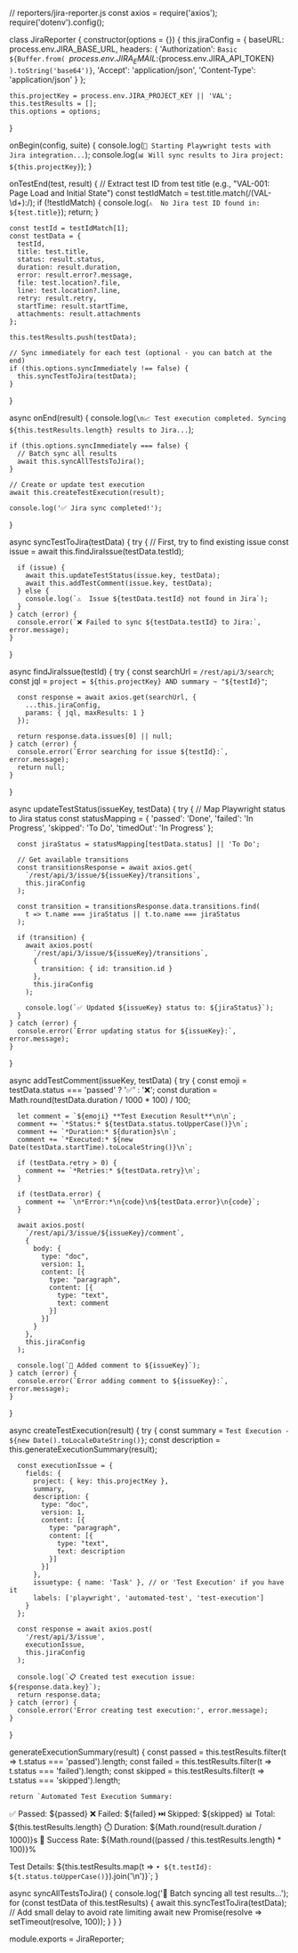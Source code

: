 // reporters/jira-reporter.js
const axios = require('axios');
require('dotenv').config();

class JiraReporter {
  constructor(options = {}) {
    this.jiraConfig = {
      baseURL: process.env.JIRA_BASE_URL,
      headers: {
        'Authorization': `Basic ${Buffer.from(
          `${process.env.JIRA_EMAIL}:${process.env.JIRA_API_TOKEN}`
        ).toString('base64')}`,
        'Accept': 'application/json',
        'Content-Type': 'application/json'
      }
    };
    
    this.projectKey = process.env.JIRA_PROJECT_KEY || 'VAL';
    this.testResults = [];
    this.options = options;
  }

  onBegin(config, suite) {
    console.log(`🚀 Starting Playwright tests with Jira integration...`);
    console.log(`📊 Will sync results to Jira project: ${this.projectKey}`);
  }

  onTestEnd(test, result) {
    // Extract test ID from test title (e.g., "VAL-001: Page Load and Initial State")
    const testIdMatch = test.title.match(/(VAL-\d+):/);
    if (!testIdMatch) {
      console.log(`⚠️  No Jira test ID found in: ${test.title}`);
      return;
    }

    const testId = testIdMatch[1];
    const testData = {
      testId,
      title: test.title,
      status: result.status,
      duration: result.duration,
      error: result.error?.message,
      file: test.location?.file,
      line: test.location?.line,
      retry: result.retry,
      startTime: result.startTime,
      attachments: result.attachments
    };

    this.testResults.push(testData);
    
    // Sync immediately for each test (optional - you can batch at the end)
    if (this.options.syncImmediately !== false) {
      this.syncTestToJira(testData);
    }
  }

  async onEnd(result) {
    console.log(`\n📈 Test execution completed. Syncing ${this.testResults.length} results to Jira...`);
    
    if (this.options.syncImmediately === false) {
      // Batch sync all results
      await this.syncAllTestsToJira();
    }

    // Create or update test execution
    await this.createTestExecution(result);
    
    console.log('✅ Jira sync completed!');
  }

  async syncTestToJira(testData) {
    try {
      // First, try to find existing issue
      const issue = await this.findJiraIssue(testData.testId);
      
      if (issue) {
        await this.updateTestStatus(issue.key, testData);
        await this.addTestComment(issue.key, testData);
      } else {
        console.log(`⚠️  Issue ${testData.testId} not found in Jira`);
      }
    } catch (error) {
      console.error(`❌ Failed to sync ${testData.testId} to Jira:`, error.message);
    }
  }

  async findJiraIssue(testId) {
    try {
      const searchUrl = `/rest/api/3/search`;
      const jql = `project = ${this.projectKey} AND summary ~ "${testId}"`;
      
      const response = await axios.get(searchUrl, {
        ...this.jiraConfig,
        params: { jql, maxResults: 1 }
      });
      
      return response.data.issues[0] || null;
    } catch (error) {
      console.error(`Error searching for issue ${testId}:`, error.message);
      return null;
    }
  }

  async updateTestStatus(issueKey, testData) {
    try {
      // Map Playwright status to Jira status
      const statusMapping = {
        'passed': 'Done',
        'failed': 'In Progress', 
        'skipped': 'To Do',
        'timedOut': 'In Progress'
      };

      const jiraStatus = statusMapping[testData.status] || 'To Do';
      
      // Get available transitions
      const transitionsResponse = await axios.get(
        `/rest/api/3/issue/${issueKey}/transitions`,
        this.jiraConfig
      );

      const transition = transitionsResponse.data.transitions.find(
        t => t.name === jiraStatus || t.to.name === jiraStatus
      );

      if (transition) {
        await axios.post(
          `/rest/api/3/issue/${issueKey}/transitions`,
          {
            transition: { id: transition.id }
          },
          this.jiraConfig
        );
        
        console.log(`✅ Updated ${issueKey} status to: ${jiraStatus}`);
      }
    } catch (error) {
      console.error(`Error updating status for ${issueKey}:`, error.message);
    }
  }

  async addTestComment(issueKey, testData) {
    try {
      const emoji = testData.status === 'passed' ? '✅' : '❌';
      const duration = Math.round(testData.duration / 1000 * 100) / 100;
      
      let comment = `${emoji} **Test Execution Result**\n\n`;
      comment += `*Status:* ${testData.status.toUpperCase()}\n`;
      comment += `*Duration:* ${duration}s\n`;
      comment += `*Executed:* ${new Date(testData.startTime).toLocaleString()}\n`;
      
      if (testData.retry > 0) {
        comment += `*Retries:* ${testData.retry}\n`;
      }
      
      if (testData.error) {
        comment += `\n*Error:*\n{code}\n${testData.error}\n{code}`;
      }

      await axios.post(
        `/rest/api/3/issue/${issueKey}/comment`,
        {
          body: {
            type: "doc",
            version: 1,
            content: [{
              type: "paragraph",
              content: [{
                type: "text",
                text: comment
              }]
            }]
          }
        },
        this.jiraConfig
      );
      
      console.log(`📝 Added comment to ${issueKey}`);
    } catch (error) {
      console.error(`Error adding comment to ${issueKey}:`, error.message);
    }
  }

  async createTestExecution(result) {
    try {
      const summary = `Test Execution - ${new Date().toLocaleDateString()}`;
      const description = this.generateExecutionSummary(result);
      
      const executionIssue = {
        fields: {
          project: { key: this.projectKey },
          summary,
          description: {
            type: "doc",
            version: 1,
            content: [{
              type: "paragraph",
              content: [{
                type: "text",
                text: description
              }]
            }]
          },
          issuetype: { name: 'Task' }, // or 'Test Execution' if you have it
          labels: ['playwright', 'automated-test', 'test-execution']
        }
      };

      const response = await axios.post(
        '/rest/api/3/issue',
        executionIssue,
        this.jiraConfig
      );
      
      console.log(`📋 Created test execution issue: ${response.data.key}`);
      return response.data;
    } catch (error) {
      console.error('Error creating test execution:', error.message);
    }
  }

  generateExecutionSummary(result) {
    const passed = this.testResults.filter(t => t.status === 'passed').length;
    const failed = this.testResults.filter(t => t.status === 'failed').length;
    const skipped = this.testResults.filter(t => t.status === 'skipped').length;
    
    return `Automated Test Execution Summary:
    
✅ Passed: ${passed}
❌ Failed: ${failed}
⏭️ Skipped: ${skipped}
📊 Total: ${this.testResults.length}
⏱️ Duration: ${Math.round(result.duration / 1000)}s
🎯 Success Rate: ${Math.round((passed / this.testResults.length) * 100)}%

Test Details:
${this.testResults.map(t => `• ${t.testId}: ${t.status.toUpperCase()}`).join('\n')}`;
  }

  async syncAllTestsToJira() {
    console.log('🔄 Batch syncing all test results...');
    for (const testData of this.testResults) {
      await this.syncTestToJira(testData);
      // Add small delay to avoid rate limiting
      await new Promise(resolve => setTimeout(resolve, 100));
    }
  }
}

module.exports = JiraReporter;